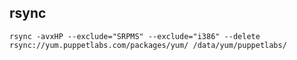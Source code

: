 

## rsync

    rsync -avxHP --exclude="SRPMS" --exclude="i386" --delete rsync://yum.puppetlabs.com/packages/yum/ /data/yum/puppetlabs/
